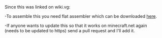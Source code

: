Since this was linked on wiki.vg:
  
  -To assemble this you need flat assembler which can be downloaded [here](http://flatassembler.net/download.php). 
  
  -If anyone wants to update this so that it works on minecraft.net again (needs to be updated to https) send a pull request and I'll add it.
  
  
